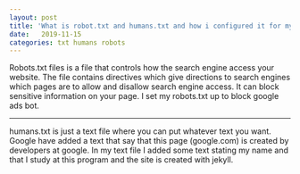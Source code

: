 ```yaml
---
layout: post
title: 'What is robot.txt and humans.txt and how i configured it for my site?'
date:   2019-11-15
categories: txt humans robots
---
```


Robots.txt files is a file that controls how the search engine access your website. The file contains directives which give directions to search engines which pages are to allow and disallow search engine access. It can block sensitive information on your page.
I set my robots.txt up to block google ads bot.

-----------------

humans.txt is just a text file where you can put whatever text you want. Google have added a text that say that this page (google.com) is created by developers at google.
In my text file I added some text stating my name and that I study at this program and the site is created with jekyll.